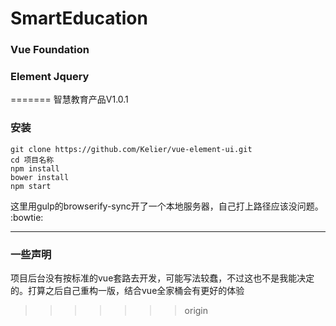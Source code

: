 # SmartEducation
### Vue Foundation
### Element Jquery
=======
智慧教育产品V1.0.1

### 安装
```
git clone https://github.com/Kelier/vue-element-ui.git
cd 项目名称
npm install
bower install
npm start
```

这里用gulp的browserify-sync开了一个本地服务器，自己打上路径应该没问题。 :bowtie:

<hr>

### 一些声明
项目后台没有按标准的vue套路去开发，可能写法较蠢，不过这也不是我能决定的。打算之后自己重构一版，结合vue全家桶会有更好的体验
>>>>>>> origin
